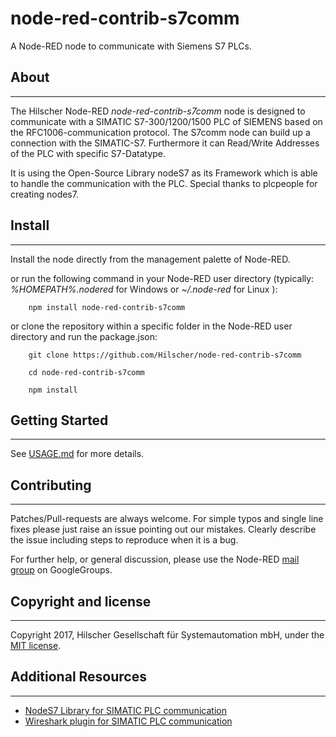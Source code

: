 # node-red-contrib-s7comm

A Node-RED node to communicate with Siemens S7 PLCs.


## About
-----------
The Hilscher Node-RED *node-red-contrib-s7comm* node is designed to communicate with a SIMATIC S7-300/1200/1500 PLC of SIEMENS based on the RFC1006-communication protocol. The S7comm node can build up a connection with the SIMATIC-S7. Furthermore it can Read/Write Addresses of the PLC with specific S7-Datatype.

It is using the Open-Source Library nodeS7 as its Framework which is able to handle the communication with the PLC. Special thanks to plcpeople for creating nodes7.

## Install
-----------
Install the node directly from the management palette of Node-RED.

or run the following command in your Node-RED user directory (typically: *%HOMEPATH%\.nodered* for Windows or  *~/.node-red* for Linux  ):

        npm install node-red-contrib-s7comm

or clone the repository within a specific folder in the Node-RED user directory and run the package.json:

        git clone https://github.com/Hilscher/node-red-contrib-s7comm

        cd node-red-contrib-s7comm

        npm install



## Getting Started
-----------
See [USAGE.md](https://github.com/Hilscher/node-red-contrib-s7comm/blob/master/USAGE.md) for more details.


## Contributing
-----------
Patches/Pull-requests are always welcome. For simple typos and single line fixes please just raise an issue pointing out our mistakes. Clearly describe the issue including steps to reproduce when it is a bug.

For further help, or general discussion, please use the
Node-RED [mail group](https://groups.google.com/forum/#!forum/node-red) on GoogleGroups.


## Copyright and license
-----------
Copyright 2017, Hilscher Gesellschaft für Systemautomation mbH, under the [MIT license](https://github.com/Hilscher/node-red-contrib-s7comm/blob/master/LICENSE).


## Additional Resources
-----------
* [NodeS7 Library for SIMATIC PLC communication](https://github.com/plcpeople/nodeS7)
* [Wireshark plugin for SIMATIC PLC communication](https://sourceforge.net/projects/s7commwireshark)



